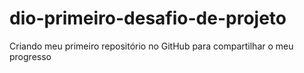 # dio-primeiro-desafio-de-projeto
Criando meu primeiro repositório no GitHub para compartilhar o meu progresso
